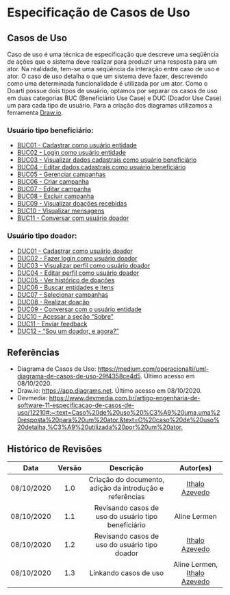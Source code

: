 # Especificação de Casos de Uso  

## Casos de Uso
Caso de uso é uma técnica de especificação que descreve uma seqüência de ações que o sistema deve realizar para produzir uma resposta para um ator. Na realidade, tem-se uma seqüência da interação entre caso de uso e ator. O caso de uso detalha o que um sistema deve fazer, descrevendo como uma determinada funcionalidade é utilizada por um ator. Como o Doarti possue dois tipos de usuário, optamos por separar os casos de uso em duas categorias BUC (Beneficiário Use Case) e DUC (Doador Use Case) um para cada tipo de usuário. Para a criação dos diagramas utilizamos a ferramenta [Draw.io](app.diagrams.net).

### Usuário tipo beneficiário:
- [BUC01 - Cadastrar como usuário entidade](artefatos\modelagem\diagramasDeCasoDeUso\casos\BUC01.md)
- [BUC02 - Login como usuário entidade](artefatos/modelagem/diagramasDeCasoDeUso/casos/BUC02.md)
- [BUC03 - Visualizar dados cadastrais como usuário beneficiário](artefatos/modelagem/diagramasDeCasoDeUso/casos/BUC03.md)
- [BUC04 - Editar dados cadastrais como usuário beneficiário](artefatos/modelagem/diagramasDeCasoDeUso/casos/BUC04.md)
- [BUC05 - Gerenciar campanhas](artefatos/modelagem/diagramasDeCasoDeUso/casos/BUC05.md)
- [BUC06 - Criar campanha](artefatos/modelagem/diagramasDeCasoDeUso/casos/BUC06.md)
- [BUC07 - Editar campanha](artefatos/modelagem/diagramasDeCasoDeUso/casos/BUC07.md)
- [BUC08 - Excluir campanha](artefatos/modelagem/diagramasDeCasoDeUso/casos/BUC08.md)
- [BUC09 - Visualizar doações recebidas](artefatos/modelagem/diagramasDeCasoDeUso/casos/BUC09.md)
- [BUC10 - Visualizar mensagens](artefatos/modelagem/diagramasDeCasoDeUso/casos/BUC10.md)
- [BUC11 - Conversar com usuário doador](artefatos/modelagem/diagramasDeCasoDeUso/casos/BUC11.md)

### Usuário tipo doador:
- [DUC01 - Cadastrar como usuário doador](artefatos/modelagem/diagramasDeCasoDeUso/casos/DUC01.md)
- [DUC02 - Fazer login como usuário doador](artefatos/modelagem/diagramasDeCasoDeUso/casos/DUC02.md)
- [DUC03 - Visualizar perfil como usuário doador](artefatos/modelagem/diagramasDeCasoDeUso/casos/DUC03.md)
- [DUC04 - Editar perfil como usuário doador](artefatos/modelagem/diagramasDeCasoDeUso/casos/DUC04.md)
- [DUC05 - Ver histórico de doações](artefatos/modelagem/diagramasDeCasoDeUso/casos/DUC05.md)
- [DUC06 - Buscar entidades e itens](artefatos/modelagem/diagramasDeCasoDeUso/casos/DUC06.md)
- [DUC07 - Selecionar campanhas](artefatos/modelagem/diagramasDeCasoDeUso/casos/DUC07.md)
- [DUC08 - Realizar doação](artefatos/modelagem/diagramasDeCasoDeUso/casos/DUC08.md)
- [DUC09 - Conversar com o usuário entidade](artefatos/modelagem/diagramasDeCasoDeUso/casos/DUC09.md)
- [DUC10 - Acessar a seção “Sobre”](artefatos/modelagem/diagramasDeCasoDeUso/casos/DUC10.md)
- [DUC11 - Enviar feedback](artefatos/modelagem/diagramasDeCasoDeUso/casos/DUC11.md)
- [DUC12 - “Sou um doador, e agora?”](artefatos/modelagem/diagramasDeCasoDeUso/casos/DUC12.md)


## Referências
* Diagrama de Casos de Uso: <https://medium.com/operacionalti/uml-diagrama-de-casos-de-uso-29f4358ce4d5>. Último acesso  em 08/10/2020.
* Draw.io: <https://app.diagrams.net>. Último acesso em 08/10/2020.
* Devmedia: <https://www.devmedia.com.br/artigo-engenharia-de-software-11-especificacao-de-casos-de-uso/12210#:~:text=Caso%20de%20uso%20%C3%A9%20uma,uma%20resposta%20para%20um%20ator.&text=O%20caso%20de%20uso%20detalha,%C3%A9%20utilizada%20por%20um%20ator.>
## Histórico de Revisões

|    Data    | Versão |                        Descrição                         |                            Autor(es)                             |
| :--------: | :----: | :------------------------------------------------------: | :--------------------------------------------------------------: |
| 08/10/2020 |  1.0   | Criação do documento, adição da introdução e referências |        [Ithalo Azevedo](https://github.com/ithaloazevedo)        |
| 08/10/2020 |  1.1   |   Revisando casos de uso do usuário tipo beneficiário    |                           Aline Lermen                           |
| 08/10/2020 |  1.2   |      Revisando casos de uso do usuário tipo doador       |        [Ithalo Azevedo](https://github.com/ithaloazevedo)        |
| 08/10/2020 |  1.3   |                  Linkando casos de uso                   | Aline Lermen, [Ithalo Azevedo](https://github.com/ithaloazevedo) |
